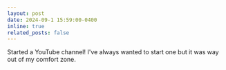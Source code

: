 ```yaml
---
layout: post
date: 2024-09-1 15:59:00-0400
inline: true
related_posts: false
---
```

Started a YouTube channel! I've always wanted to start one but it was way out of my comfort zone. 